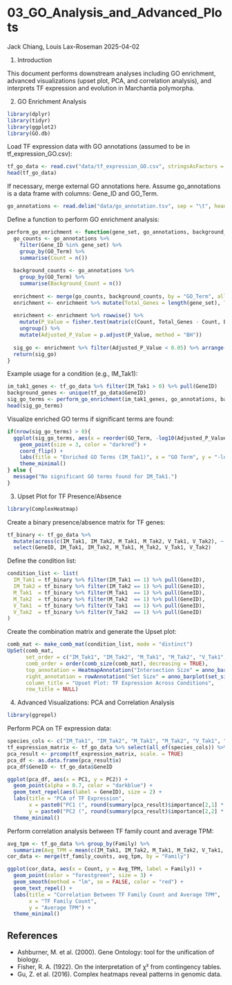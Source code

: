 03_GO_Analysis_and_Advanced_Plots
================
Jack Chiang, Louis Lax-Roseman
2025-04-02

1.  Introduction

This document performs downstream analyses including GO enrichment,
advanced visualizations (upset plot, PCA, and correlation analysis), and
interprets TF expression and evolution in Marchantia polymorpha.

2.  GO Enrichment Analysis

``` r
library(dplyr)
library(tidyr)
library(ggplot2)
library(GO.db)
```

Load TF expression data with GO annotations (assumed to be in
tf_expression_GO.csv):

``` r
tf_go_data <- read.csv("data/tf_expression_GO.csv", stringsAsFactors = FALSE)
head(tf_go_data)
```

If necessary, merge external GO annotations here. Assume go_annotations
is a data frame with columns: Gene_ID and GO_Term.

``` r
go_annotations <- read.delim("data/go_annotation.tsv", sep = "\t", header = TRUE, stringsAsFactors = FALSE)
```

Define a function to perform GO enrichment analysis:

``` r
perform_go_enrichment <- function(gene_set, go_annotations, background_genes) {
  go_counts <- go_annotations %>% 
    filter(Gene_ID %in% gene_set) %>% 
    group_by(GO_Term) %>% 
    summarise(Count = n())
  
  background_counts <- go_annotations %>% 
    group_by(GO_Term) %>% 
    summarise(Background_Count = n())
  
  enrichment <- merge(go_counts, background_counts, by = "GO_Term", all.x = TRUE)
  enrichment <- enrichment %>% mutate(Total_Genes = length(gene_set), Total_Background = length(background_genes))
  
  enrichment <- enrichment %>% rowwise() %>% 
    mutate(P_Value = fisher.test(matrix(c(Count, Total_Genes - Count, Background_Count, Total_Background - Background_Count), nrow = 2))$p.value) %>% 
    ungroup() %>% 
    mutate(Adjusted_P_Value = p.adjust(P_Value, method = "BH"))
  
  sig_go <- enrichment %>% filter(Adjusted_P_Value < 0.05) %>% arrange(Adjusted_P_Value)
  return(sig_go)
}
```

Example usage for a condition (e.g., IM_Tak1):

``` r
im_tak1_genes <- tf_go_data %>% filter(IM_Tak1 > 0) %>% pull(GeneID)
background_genes <- unique(tf_go_data$GeneID)
sig_go_terms <- perform_go_enrichment(im_tak1_genes, go_annotations, background_genes)
head(sig_go_terms)
```

Visualize enriched GO terms if significant terms are found:

``` r
if(nrow(sig_go_terms) > 0){
  ggplot(sig_go_terms, aes(x = reorder(GO_Term, -log10(Adjusted_P_Value)), y = -log10(Adjusted_P_Value))) +
    geom_point(size = 3, color = "darkred") +
    coord_flip() +
    labs(title = "Enriched GO Terms (IM_Tak1)", x = "GO Term", y = "-log10(Adjusted P-Value)") +
    theme_minimal()
} else {
  message("No significant GO terms found for IM_Tak1.")
}
```

3.  Upset Plot for TF Presence/Absence

``` r
library(ComplexHeatmap)
```

Create a binary presence/absence matrix for TF genes:

``` r
tf_binary <- tf_go_data %>%
  mutate(across(c(IM_Tak1, IM_Tak2, M_Tak1, M_Tak2, V_Tak1, V_Tak2), ~ ifelse(. > 0, 1, 0))) %>%
  select(GeneID, IM_Tak1, IM_Tak2, M_Tak1, M_Tak2, V_Tak1, V_Tak2)
```

Define the condition list:

``` r
condition_list <- list(
  IM_Tak1 = tf_binary %>% filter(IM_Tak1 == 1) %>% pull(GeneID),
  IM_Tak2 = tf_binary %>% filter(IM_Tak2 == 1) %>% pull(GeneID),
  M_Tak1  = tf_binary %>% filter(M_Tak1  == 1) %>% pull(GeneID),
  M_Tak2  = tf_binary %>% filter(M_Tak2  == 1) %>% pull(GeneID),
  V_Tak1  = tf_binary %>% filter(V_Tak1  == 1) %>% pull(GeneID),
  V_Tak2  = tf_binary %>% filter(V_Tak2  == 1) %>% pull(GeneID)
)
```

Create the combination matrix and generate the Upset plot:

``` r
comb_mat <- make_comb_mat(condition_list, mode = "distinct")
UpSet(comb_mat,
      set_order = c("IM_Tak1", "IM_Tak2", "M_Tak1", "M_Tak2", "V_Tak1", "V_Tak2"),
      comb_order = order(comb_size(comb_mat), decreasing = TRUE),
      top_annotation = HeatmapAnnotation("Intersection Size" = anno_barplot(comb_size(comb_mat), add_numbers = TRUE)),
      right_annotation = rowAnnotation("Set Size" = anno_barplot(set_size(comb_mat), add_numbers = TRUE)),
      column_title = "Upset Plot: TF Expression Across Conditions",
      row_title = NULL)
```

4.  Advanced Visualizations: PCA and Correlation Analysis

``` r
library(ggrepel)
```

Perform PCA on TF expression data:

``` r
species_cols <- c("IM_Tak1", "IM_Tak2", "M_Tak1", "M_Tak2", "V_Tak1", "V_Tak2")
tf_expression_matrix <- tf_go_data %>% select(all_of(species_cols)) %>% as.matrix()
pca_result <- prcomp(tf_expression_matrix, scale. = TRUE)
pca_df <- as.data.frame(pca_result$x)
pca_df$GeneID <- tf_go_data$GeneID

ggplot(pca_df, aes(x = PC1, y = PC2)) +
  geom_point(alpha = 0.7, color = "darkblue") +
  geom_text_repel(aes(label = GeneID), size = 2) +
  labs(title = "PCA of TF Expression",
       x = paste0("PC1 (", round(summary(pca_result)$importance[2,1] * 100, 1), "%)"),
       y = paste0("PC2 (", round(summary(pca_result)$importance[2,2] * 100, 1), "%)")) +
  theme_minimal()
```

Perform correlation analysis between TF family count and average TPM:

``` r
avg_tpm <- tf_go_data %>% group_by(Family) %>% 
  summarize(Avg_TPM = mean(c(IM_Tak1, IM_Tak2, M_Tak1, M_Tak2, V_Tak1, V_Tak2), na.rm = TRUE))
cor_data <- merge(tf_family_counts, avg_tpm, by = "Family")

ggplot(cor_data, aes(x = Count, y = Avg_TPM, label = Family)) +
  geom_point(color = "forestgreen", size = 3) +
  geom_smooth(method = "lm", se = FALSE, color = "red") +
  geom_text_repel() +
  labs(title = "Correlation Between TF Family Count and Average TPM",
       x = "TF Family Count",
       y = "Average TPM") +
  theme_minimal()
```

## References

- Ashburner, M. et al. (2000). Gene Ontology: tool for the unification
  of biology.
- Fisher, R. A. (1922). On the interpretation of χ² from contingency
  tables.
- Gu, Z. et al. (2016). Complex heatmaps reveal patterns in genomic
  data.
